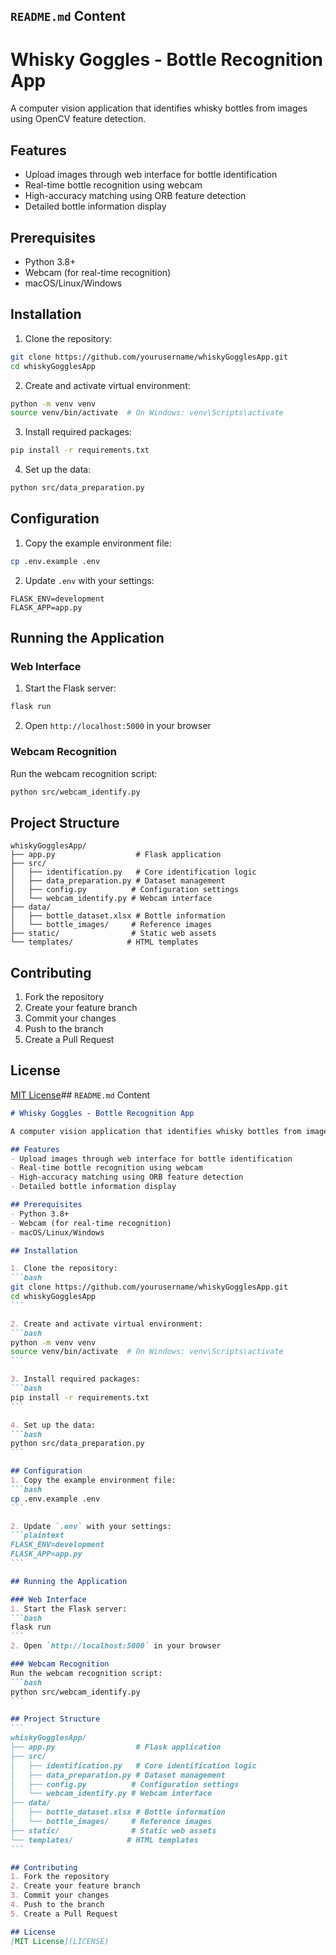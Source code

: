 ## `README.md` Content

# Whisky Goggles - Bottle Recognition App

A computer vision application that identifies whisky bottles from images using OpenCV feature detection.

## Features
- Upload images through web interface for bottle identification
- Real-time bottle recognition using webcam
- High-accuracy matching using ORB feature detection
- Detailed bottle information display

## Prerequisites
- Python 3.8+
- Webcam (for real-time recognition)
- macOS/Linux/Windows

## Installation

1. Clone the repository:
```bash
git clone https://github.com/yourusername/whiskyGogglesApp.git
cd whiskyGogglesApp
```

2. Create and activate virtual environment:
```bash
python -m venv venv
source venv/bin/activate  # On Windows: venv\Scripts\activate
```

3. Install required packages:
```bash
pip install -r requirements.txt
```

4. Set up the data:
```bash
python src/data_preparation.py
```

## Configuration
1. Copy the example environment file:
```bash
cp .env.example .env
```

2. Update `.env` with your settings:
```plaintext
FLASK_ENV=development
FLASK_APP=app.py
```

## Running the Application

### Web Interface
1. Start the Flask server:
```bash
flask run
```
2. Open `http://localhost:5000` in your browser

### Webcam Recognition
Run the webcam recognition script:
```bash
python src/webcam_identify.py
```

## Project Structure
```
whiskyGogglesApp/
├── app.py                  # Flask application
├── src/
│   ├── identification.py   # Core identification logic
│   ├── data_preparation.py # Dataset management
│   ├── config.py          # Configuration settings
│   └── webcam_identify.py # Webcam interface
├── data/
│   ├── bottle_dataset.xlsx # Bottle information
│   └── bottle_images/     # Reference images
├── static/                # Static web assets
└── templates/            # HTML templates
```

## Contributing
1. Fork the repository
2. Create your feature branch
3. Commit your changes
4. Push to the branch
5. Create a Pull Request

## License
[MIT License](LICENSE)## `README.md` Content

````markdown
# Whisky Goggles - Bottle Recognition App

A computer vision application that identifies whisky bottles from images using OpenCV feature detection.

## Features
- Upload images through web interface for bottle identification
- Real-time bottle recognition using webcam
- High-accuracy matching using ORB feature detection
- Detailed bottle information display

## Prerequisites
- Python 3.8+
- Webcam (for real-time recognition)
- macOS/Linux/Windows

## Installation

1. Clone the repository:
```bash
git clone https://github.com/yourusername/whiskyGogglesApp.git
cd whiskyGogglesApp
```

2. Create and activate virtual environment:
```bash
python -m venv venv
source venv/bin/activate  # On Windows: venv\Scripts\activate
```

3. Install required packages:
```bash
pip install -r requirements.txt
```

4. Set up the data:
```bash
python src/data_preparation.py
```

## Configuration
1. Copy the example environment file:
```bash
cp .env.example .env
```

2. Update `.env` with your settings:
```plaintext
FLASK_ENV=development
FLASK_APP=app.py
```

## Running the Application

### Web Interface
1. Start the Flask server:
```bash
flask run
```
2. Open `http://localhost:5000` in your browser

### Webcam Recognition
Run the webcam recognition script:
```bash
python src/webcam_identify.py
```

## Project Structure
```
whiskyGogglesApp/
├── app.py                  # Flask application
├── src/
│   ├── identification.py   # Core identification logic
│   ├── data_preparation.py # Dataset management
│   ├── config.py          # Configuration settings
│   └── webcam_identify.py # Webcam interface
├── data/
│   ├── bottle_dataset.xlsx # Bottle information
│   └── bottle_images/     # Reference images
├── static/                # Static web assets
└── templates/            # HTML templates
```

## Contributing
1. Fork the repository
2. Create your feature branch
3. Commit your changes
4. Push to the branch
5. Create a Pull Request

## License
[MIT License](LICENSE)